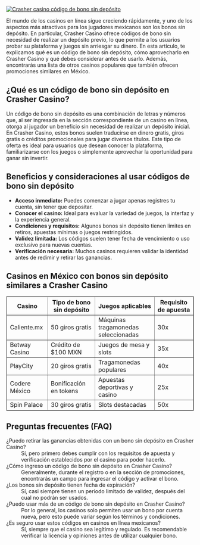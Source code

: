 [![Crasher casino código de bono sin depósito](https://123-caf.pages.dev/gitsignup.png)](https://vrmoo.ru/Bt82HjjY)

<p>El mundo de los casinos en línea sigue creciendo rápidamente, y uno de los aspectos más atractivos para los jugadores mexicanos son los bonos sin depósito. En particular, Crasher Casino ofrece códigos de bono sin necesidad de realizar un depósito previo, lo que permite a los usuarios probar su plataforma y juegos sin arriesgar su dinero. En esta artículo, te explicamos qué es un código de bono sin depósito, cómo aprovecharlo en Crasher Casino y qué debes considerar antes de usarlo. Además, encontrarás una lista de otros casinos populares que también ofrecen promociones similares en México.</p>  <h2>¿Qué es un código de bono sin depósito en Crasher Casino?</h2>   <p>Un código de bono sin depósito es una combinación de letras y números que, al ser ingresada en la sección correspondiente de un casino en línea, otorga al jugador un beneficio sin necesidad de realizar un depósito inicial. En Crasher Casino, estos bonos suelen traducirse en dinero gratis, giros gratis o créditos promocionales para jugar diversos títulos. Este tipo de oferta es ideal para usuarios que desean conocer la plataforma, familiarizarse con los juegos o simplemente aprovechar la oportunidad para ganar sin invertir.</p>  <h2>Beneficios y consideraciones al usar códigos de bono sin depósito</h2>   <ul> <li><strong>Acceso inmediato:</strong> Puedes comenzar a jugar apenas registres tu cuenta, sin tener que depositar.</li> <li><strong>Conocer el casino:</strong> Ideal para evaluar la variedad de juegos, la interfaz y la experiencia general.</li> <li><strong>Condiciones y requisitos:</strong> Algunos bonos sin depósito tienen límites en retiros, apuestas mínimas o juegos restringidos.</li> <li><strong>Validez limitada:</strong> Los códigos suelen tener fecha de vencimiento o uso exclusivo para nuevas cuentas.</li> <li><strong>Verificación necesaria:</strong> Muchos casinos requieren validar la identidad antes de redimir y retirar las ganancias.</li> </ul>  <h2>Casinos en México con bonos sin depósito similares a Crasher Casino</h2> <table border="1" cellpadding="5" cellspacing="0">   <thead>     <tr>       <th>Casino</th>       <th>Tipo de bono sin depósito</th>       <th>Juegos aplicables</th>       <th>Requisito de apuesta</th>     </tr>   </thead>   <tbody>     <tr>       <td>Caliente.mx</td>       <td>50 giros gratis</td>       <td>Máquinas tragamonedas seleccionadas</td>       <td>30x</td>     </tr>     <tr>       <td>Betway Casino</td>       <td>Crédito de $100 MXN</td>       <td>Juegos de mesa y slots</td>       <td>35x</td>     </tr>     <tr>       <td>PlayCity</td>       <td>20 giros gratis</td>       <td>Tragamonedas populares</td>       <td>40x</td>     </tr>     <tr>       <td>Codere México</td>       <td>Bonificación en tokens</td>       <td>Apuestas deportivas y casino</td>       <td>25x</td>     </tr>     <tr>       <td>Spin Palace</td>       <td>30 giros gratis</td>       <td>Slots destacadas</td>       <td>50x</td>     </tr>   </tbody> </table>  <h2>Preguntas frecuentes (FAQ)</h2> <dl>   <dt>¿Puedo retirar las ganancias obtenidas con un bono sin depósito en Crasher Casino?</dt>   <dd>Sí, pero primero debes cumplir con los requisitos de apuesta y verificación establecidos por el casino para poder hacerlo.</dd>    <dt>¿Cómo ingreso un código de bono sin depósito en Crasher Casino?</dt>   <dd>Generalmente, durante el registro o en la sección de promociones, encontrarás un campo para ingresar el código y activar el bono.</dd>    <dt>¿Los bonos sin depósito tienen fecha de expiración?</dt>   <dd>Sí, casi siempre tienen un periodo limitado de validez, después del cual no podrán ser usados.</dd>    <dt>¿Puedo usar más de un código de bono sin depósito en Crasher Casino?</dt>   <dd>Por lo general, los casinos solo permiten usar un bono por cuenta nueva, pero esto puede variar según los términos y condiciones.</dd>    <dt>¿Es seguro usar estos códigos en casinos en línea mexicanos?</dt>   <dd>Sí, siempre que el casino sea legítimo y regulado. Es recomendable verificar la licencia y opiniones antes de utilizar cualquier bono.</dd> </dl>